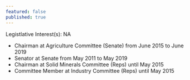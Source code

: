 ```yaml
---
featured: false
published: true
---
```

Legistlative Interest(s): NA

* Chairman at Agriculture Committee (Senate) from June 2015 to June 2019
* Senator at Senate from May 2011 to May 2019
* Chairman at Solid Minerals Committee (Reps) until May 2015
* Committee Member at Industry Committee (Reps) until May 2015

